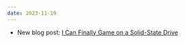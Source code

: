 ```yaml
---
date: 2023-11-19
---
```


* New blog post: [I Can Finally Game on a Solid-State Drive](/blog/posts/2023-11-19-I-Can-Finally-Game-on-a-Solid-State-Drive)